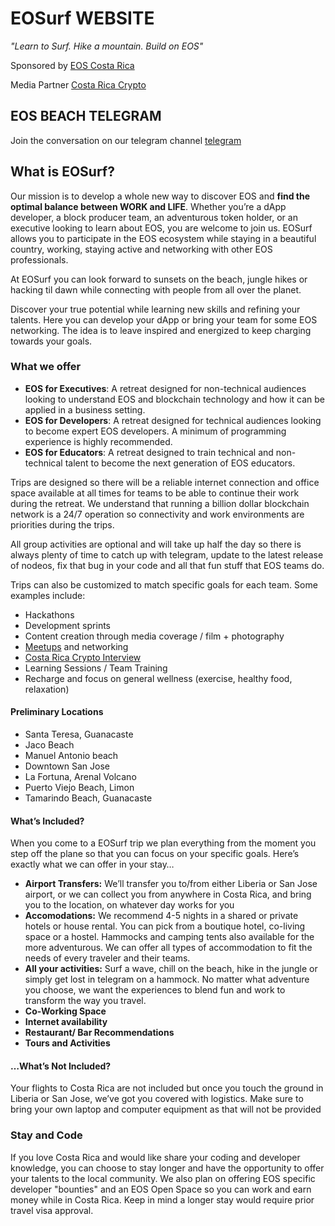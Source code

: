 # EOSurf WEBSITE  
*"Learn to Surf. Hike a mountain. Build on EOS"*

Sponsored by [EOS Costa Rica](https://eoscostarica.io)

Media Partner [Costa Rica Crypto](https://www.youtube.com/channel/UCHPQbgCohxxg49zYrAFu_9Q)

## EOS BEACH TELEGRAM
Join the conversation on our telegram channel [telegram](https://t.me/eosbeach)


## What is EOSurf?
Our mission is to develop a whole new way to discover EOS and **find the optimal balance between WORK and LIFE**. Whether you’re a dApp developer, a block producer team, an adventurous token holder, or an executive looking to learn about EOS, you are welcome to join us. EOSurf allows you to participate in the EOS ecosystem while staying in a beautiful country, working, staying active and networking with other EOS professionals. 

At EOSurf you can look forward to sunsets on the beach, jungle hikes or hacking til dawn while connecting with people from all over the planet.

Discover your true potential while learning new skills and refining your talents. Here you can develop your dApp or bring your team for some EOS networking. The idea is to leave inspired and energized to keep charging towards your goals.

### What we offer

 - **EOS for Executives**: A retreat designed for non-technical audiences looking to understand EOS and blockchain technology and how it can be applied in a business setting.
 - **EOS for Developers**: A retreat designed for technical audiences looking to become expert EOS developers. A minimum of programming experience is highly recommended.
 - **EOS for Educators**: A retreat designed to train technical and non-technical talent to become the next generation of EOS educators. 

Trips are designed so there will be a reliable internet connection and office space available at all times for teams to be able to continue their work during the retreat. We understand that running a billion dollar blockchain network is a 24/7 operation so connectivity and work environments are priorities during the trips. 

All group activities are optional and will take up half the day so there is always plenty of time to catch up with telegram, update to the latest release of nodeos, fix that bug in your code and all that fun stuff that EOS teams do.

Trips can also be customized to match specific goals for each team. Some examples include:

- Hackathons
- Development sprints 
- Content creation through media coverage / film + photography
- [Meetups](https://www.meetup.com/EOS-Costa-Rica/) and networking
- [Costa Rica Crypto Interview](https://www.youtube.com/channel/UCHPQbgCohxxg49zYrAFu_9Q/featured) 
- Learning Sessions / Team Training
- Recharge and focus on general wellness (exercise, healthy food, relaxation)

#### Preliminary Locations
 - Santa Teresa, Guanacaste
 - Jaco Beach
 - Manuel Antonio beach
 - Downtown San Jose 
 - La Fortuna, Arenal Volcano
 - Puerto Viejo Beach, Limon
 - Tamarindo Beach, Guanacaste

#### What’s Included?

When you come to a EOSurf trip we plan everything from the moment you step off the plane so that you can focus on your specific goals. Here’s exactly what we can offer in your stay…

- **Airport Transfers:** We’ll transfer you to/from either Liberia or San Jose airport, or we can collect you from anywhere in Costa Rica, and bring you to the location, on whatever day works for you
- **Accomodations:** We recommend 4-5 nights in a shared or private hotels or house rental. You can pick from a boutique hotel, co-living space or a hostel. Hammocks and camping tents also available for the more adventurous. We can offer all types of accommodation to fit the needs of every traveler and their teams. 
- **All your activities:** Surf a wave, chill on the beach, hike in the jungle or simply get lost in telegram on a hammock. No matter what adventure you choose, we want the experiences to blend fun and work to transform the way you travel. 
- **Co-Working Space**
- **Internet availability** 
- **Restaurant/ Bar Recommendations**
- **Tours and Activities** 

#### …What’s Not Included?
Your flights to Costa Rica are not included but once you touch the ground in Liberia or San Jose, we’ve got you covered with logistics. Make sure to bring your own laptop and computer equipment as that will not be provided

### Stay and Code
If you love Costa Rica and would like share your coding and developer knowledge, you can choose to stay longer and have the opportunity to offer your talents to the local community. We also plan on offering EOS specific developer "bounties" and an EOS Open Space so you can work and earn money while in Costa Rica. Keep in mind a longer stay would require prior travel visa approval.
